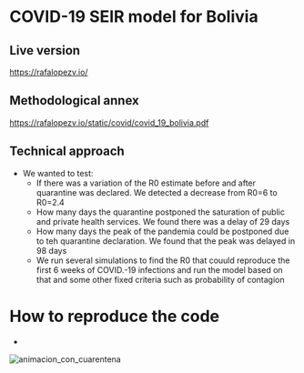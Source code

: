 # COVID-19 SEIR model for Bolivia

## Live version

https://rafalopezv.io/

## Methodological annex

https://rafalopezv.io/static/covid/covid_19_bolivia.pdf

## Technical approach

- We wanted to test:
  + If there was a variation of the R0 estimate before and after quarantine was declared. We detected a decrease from R0=6 to R0=2.4 
  + How many days the quarantine postponed the saturation of public and private health services. We found there was a delay of 29 days
  + How many days the peak of the pandemia could be postponed due to teh quarantine declaration. We found that the peak was delayed in 98 days
  + We run several simulations to find the R0 that couuld reproduce the first 6 weeks of COVID.-19 infections and run the model based on that and some other fixed criteria such as probability of contagion
  
# How to reproduce the code

- 



![animacion_con_cuarentena](https://user-images.githubusercontent.com/17109075/189262639-9b2092a7-941e-428d-8c23-e9176d52efca.gif)
